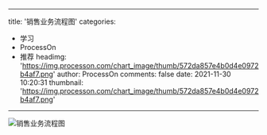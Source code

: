 
---
title: '销售业务流程图'
categories: 
 - 学习
 - ProcessOn
 - 推荐
headimg: 'https://img.processon.com/chart_image/thumb/572da857e4b0d4e0972b4af7.png'
author: ProcessOn
comments: false
date: 2021-11-30 10:20:31
thumbnail: 'https://img.processon.com/chart_image/thumb/572da857e4b0d4e0972b4af7.png'
---

<div>   
<img class="thumb" alt="销售业务流程图" src="https://img.processon.com/chart_image/thumb/572da857e4b0d4e0972b4af7.png" referrerpolicy="no-referrer">
<p></p>  
</div>
            